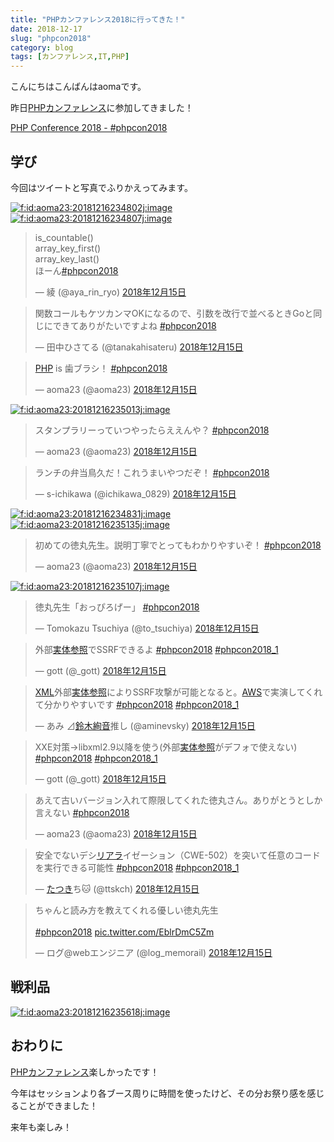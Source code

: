 ```yaml
---
title: "PHPカンファレンス2018に行ってきた！"
date: 2018-12-17
slug: "phpcon2018"
category: blog
tags: [カンファレンス,IT,PHP]
---
```

<p>こんにちはこんばんはaomaです。</p>

<p>昨日<a class="keyword" href="http://d.hatena.ne.jp/keyword/PHP%A5%AB%A5%F3%A5%D5%A5%A1%A5%EC%A5%F3%A5%B9">PHPカンファレンス</a>に参加してきました！</p>

<p><a href="http://phpcon.php.gr.jp/2018/">PHP Conference 2018 - #phpcon2018</a></p>

<h2>学び</h2>

<p>今回はツイートと写真でふりかえってみます。</p>

<div class="images-row mceNonEditable">
<span itemscope itemtype="http://schema.org/Photograph"><a href="http://f.hatena.ne.jp/aoma23/20181216234802" class="hatena-fotolife" itemprop="url"><img src="https://cdn-ak.f.st-hatena.com/images/fotolife/a/aoma23/20181216/20181216234802.jpg" alt="f:id:aoma23:20181216234802j:image" title="f:id:aoma23:20181216234802j:image" class="hatena-fotolife" itemprop="image"></a></span>
<span itemscope itemtype="http://schema.org/Photograph"><a href="http://f.hatena.ne.jp/aoma23/20181216234807" class="hatena-fotolife" itemprop="url"><img src="https://cdn-ak.f.st-hatena.com/images/fotolife/a/aoma23/20181216/20181216234807.jpg" alt="f:id:aoma23:20181216234807j:image" title="f:id:aoma23:20181216234807j:image" class="hatena-fotolife" itemprop="image"></a></span>
</div>


<p><blockquote class="twitter-tweet" data-lang="ja"><p lang="en" dir="ltr">is_countable()<br>array_key_first()<br>array_key_last()<br>ほーん<a href="https://twitter.com/hashtag/phpcon2018?src=hash&amp;ref_src=twsrc%5Etfw">#phpcon2018</a></p>&mdash; 綾 (@aya_rin_ryo) <a href="https://twitter.com/aya_rin_ryo/status/1073752694462902277?ref_src=twsrc%5Etfw">2018年12月15日</a></blockquote><script async src="https://platform.twitter.com/widgets.js" charset="utf-8"></script></p>

<p><blockquote class="twitter-tweet" data-lang="ja"><p lang="ja" dir="ltr">関数コールもケツカンマOKになるので、引数を改行で並べるときGoと同じにできてありがたいですよね <a href="https://twitter.com/hashtag/phpcon2018?src=hash&amp;ref_src=twsrc%5Etfw">#phpcon2018</a></p>&mdash; 田中ひさてる (@tanakahisateru) <a href="https://twitter.com/tanakahisateru/status/1073753414570405888?ref_src=twsrc%5Etfw">2018年12月15日</a></blockquote><script async src="https://platform.twitter.com/widgets.js" charset="utf-8"></script></p>

<p><blockquote class="twitter-tweet" data-lang="ja"><p lang="ja" dir="ltr"><a class="keyword" href="http://d.hatena.ne.jp/keyword/PHP">PHP</a> is 歯ブラシ！ <a href="https://twitter.com/hashtag/phpcon2018?src=hash&amp;ref_src=twsrc%5Etfw">#phpcon2018</a></p>&mdash; aoma23 (@aoma23) <a href="https://twitter.com/aoma23/status/1073755594513821698?ref_src=twsrc%5Etfw">2018年12月15日</a></blockquote><script async src="https://platform.twitter.com/widgets.js" charset="utf-8"></script></p>

<p><span itemscope itemtype="http://schema.org/Photograph"><a href="http://f.hatena.ne.jp/aoma23/20181216235013" class="hatena-fotolife" itemprop="url"><img src="https://cdn-ak.f.st-hatena.com/images/fotolife/a/aoma23/20181216/20181216235013.jpg" alt="f:id:aoma23:20181216235013j:image" title="f:id:aoma23:20181216235013j:image" class="hatena-fotolife" itemprop="image"></a></span></p>

<p><blockquote class="twitter-tweet" data-lang="ja"><p lang="ja" dir="ltr">スタンプラリーっていつやったらええんや？ <a href="https://twitter.com/hashtag/phpcon2018?src=hash&amp;ref_src=twsrc%5Etfw">#phpcon2018</a></p>&mdash; aoma23 (@aoma23) <a href="https://twitter.com/aoma23/status/1073754536186015744?ref_src=twsrc%5Etfw">2018年12月15日</a></blockquote><script async src="https://platform.twitter.com/widgets.js" charset="utf-8"></script></p>

<p><blockquote class="twitter-tweet" data-lang="ja"><p lang="ja" dir="ltr">ランチの弁当鳥久だ！これうまいやつだぞ！ <a href="https://twitter.com/hashtag/phpcon2018?src=hash&amp;ref_src=twsrc%5Etfw">#phpcon2018</a></p>&mdash; s-ichikawa (@ichikawa_0829) <a href="https://twitter.com/ichikawa_0829/status/1073774711484469248?ref_src=twsrc%5Etfw">2018年12月15日</a></blockquote><script async src="https://platform.twitter.com/widgets.js" charset="utf-8"></script></p>

<div class="images-row mceNonEditable">
<span itemscope itemtype="http://schema.org/Photograph"><a href="http://f.hatena.ne.jp/aoma23/20181216234831" class="hatena-fotolife" itemprop="url"><img src="https://cdn-ak.f.st-hatena.com/images/fotolife/a/aoma23/20181216/20181216234831.jpg" alt="f:id:aoma23:20181216234831j:image" title="f:id:aoma23:20181216234831j:image" class="hatena-fotolife" itemprop="image"></a></span>
<span itemscope itemtype="http://schema.org/Photograph"><a href="http://f.hatena.ne.jp/aoma23/20181216235135" class="hatena-fotolife" itemprop="url"><img src="https://cdn-ak.f.st-hatena.com/images/fotolife/a/aoma23/20181216/20181216235135.jpg" alt="f:id:aoma23:20181216235135j:image" title="f:id:aoma23:20181216235135j:image" class="hatena-fotolife" itemprop="image"></a></span>
</div>


<p><blockquote class="twitter-tweet" data-lang="ja"><p lang="ja" dir="ltr">初めての徳丸先生。説明丁寧でとってもわかりやすいぞ！ <a href="https://twitter.com/hashtag/phpcon2018?src=hash&amp;ref_src=twsrc%5Etfw">#phpcon2018</a></p>&mdash; aoma23 (@aoma23) <a href="https://twitter.com/aoma23/status/1073810309238816768?ref_src=twsrc%5Etfw">2018年12月15日</a></blockquote><script async src="https://platform.twitter.com/widgets.js" charset="utf-8"></script></p>

<p><span itemscope itemtype="http://schema.org/Photograph"><a href="http://f.hatena.ne.jp/aoma23/20181216235107" class="hatena-fotolife" itemprop="url"><img src="https://cdn-ak.f.st-hatena.com/images/fotolife/a/aoma23/20181216/20181216235107.jpg" alt="f:id:aoma23:20181216235107j:image" title="f:id:aoma23:20181216235107j:image" class="hatena-fotolife" itemprop="image"></a></span></p>

<p><blockquote class="twitter-tweet" data-lang="ja"><p lang="ja" dir="ltr">徳丸先生「おっぴろげー」 <a href="https://twitter.com/hashtag/phpcon2018?src=hash&amp;ref_src=twsrc%5Etfw">#phpcon2018</a></p>&mdash; Tomokazu Tsuchiya (@to_tsuchiya) <a href="https://twitter.com/to_tsuchiya/status/1073808134211162112?ref_src=twsrc%5Etfw">2018年12月15日</a></blockquote><script async src="https://platform.twitter.com/widgets.js" charset="utf-8"></script></p>

<p><blockquote class="twitter-tweet" data-lang="ja"><p lang="ja" dir="ltr">外部<a class="keyword" href="http://d.hatena.ne.jp/keyword/%BC%C2%C2%CE%BB%B2%BE%C8">実体参照</a>でSSRFできるよ <a href="https://twitter.com/hashtag/phpcon2018?src=hash&amp;ref_src=twsrc%5Etfw">#phpcon2018</a> <a href="https://twitter.com/hashtag/phpcon2018_1?src=hash&amp;ref_src=twsrc%5Etfw">#phpcon2018_1</a></p>&mdash; gott (@_gott) <a href="https://twitter.com/_gott/status/1073809578414899200?ref_src=twsrc%5Etfw">2018年12月15日</a></blockquote><script async src="https://platform.twitter.com/widgets.js" charset="utf-8"></script></p>

<p><blockquote class="twitter-tweet" data-lang="ja"><p lang="ja" dir="ltr"><a class="keyword" href="http://d.hatena.ne.jp/keyword/XML">XML</a>外部<a class="keyword" href="http://d.hatena.ne.jp/keyword/%BC%C2%C2%CE%BB%B2%BE%C8">実体参照</a>によりSSRF攻撃が可能となると。<a class="keyword" href="http://d.hatena.ne.jp/keyword/AWS">AWS</a>で実演してくれて分かりやすいです <a href="https://twitter.com/hashtag/phpcon2018?src=hash&amp;ref_src=twsrc%5Etfw">#phpcon2018</a> <a href="https://twitter.com/hashtag/phpcon2018_1?src=hash&amp;ref_src=twsrc%5Etfw">#phpcon2018_1</a></p>&mdash; あみ ⊿<a class="keyword" href="http://d.hatena.ne.jp/keyword/%CE%EB%CC%DA%B0%BC%B2%BB">鈴木絢音</a>推し (@aminevsky) <a href="https://twitter.com/aminevsky/status/1073810471684198400?ref_src=twsrc%5Etfw">2018年12月15日</a></blockquote><script async src="https://platform.twitter.com/widgets.js" charset="utf-8"></script></p>

<p><blockquote class="twitter-tweet" data-lang="ja"><p lang="ja" dir="ltr">XXE対策→libxml2.9以降を使う(外部<a class="keyword" href="http://d.hatena.ne.jp/keyword/%BC%C2%C2%CE%BB%B2%BE%C8">実体参照</a>がデフォで使えない) <a href="https://twitter.com/hashtag/phpcon2018?src=hash&amp;ref_src=twsrc%5Etfw">#phpcon2018</a> <a href="https://twitter.com/hashtag/phpcon2018_1?src=hash&amp;ref_src=twsrc%5Etfw">#phpcon2018_1</a></p>&mdash; gott (@_gott) <a href="https://twitter.com/_gott/status/1073810814778277888?ref_src=twsrc%5Etfw">2018年12月15日</a></blockquote><script async src="https://platform.twitter.com/widgets.js" charset="utf-8"></script></p>

<p><blockquote class="twitter-tweet" data-lang="ja"><p lang="ja" dir="ltr">あえて古いバージョン入れて際限してくれた徳丸さん。ありがとうとしか言えない <a href="https://twitter.com/hashtag/phpcon2018?src=hash&amp;ref_src=twsrc%5Etfw">#phpcon2018</a></p>&mdash; aoma23 (@aoma23) <a href="https://twitter.com/aoma23/status/1073811303297241088?ref_src=twsrc%5Etfw">2018年12月15日</a></blockquote><script async src="https://platform.twitter.com/widgets.js" charset="utf-8"></script></p>

<p><blockquote class="twitter-tweet" data-lang="ja"><p lang="ja" dir="ltr">安全でないデシ<a class="keyword" href="http://d.hatena.ne.jp/keyword/%A5%EA%A5%A2%A5%E9">リアラ</a>イゼーション（CWE-502）を突いて任意のコードを実行できる可能性 <a href="https://twitter.com/hashtag/phpcon2018?src=hash&amp;ref_src=twsrc%5Etfw">#phpcon2018</a> <a href="https://twitter.com/hashtag/phpcon2018_1?src=hash&amp;ref_src=twsrc%5Etfw">#phpcon2018_1</a></p>&mdash; <a class="keyword" href="http://d.hatena.ne.jp/keyword/%A4%BF%A4%C4%A4%AD">たつき</a>ち🐱 (@ttskch) <a href="https://twitter.com/ttskch/status/1073814425264480257?ref_src=twsrc%5Etfw">2018年12月15日</a></blockquote><script async src="https://platform.twitter.com/widgets.js" charset="utf-8"></script></p>

<p><blockquote class="twitter-tweet" data-lang="ja"><p lang="ja" dir="ltr">ちゃんと読み方を教えてくれる優しい徳丸先生<br><br> <a href="https://twitter.com/hashtag/phpcon2018?src=hash&amp;ref_src=twsrc%5Etfw">#phpcon2018</a> <a href="https://t.co/EblrDmC5Zm">pic.twitter.com/EblrDmC5Zm</a></p>&mdash; ログ@webエンジニア (@log_memorail) <a href="https://twitter.com/log_memorail/status/1073819641682640896?ref_src=twsrc%5Etfw">2018年12月15日</a></blockquote><script async src="https://platform.twitter.com/widgets.js" charset="utf-8"></script></p>

<h2>戦利品</h2>

<p><span itemscope itemtype="http://schema.org/Photograph"><a href="http://f.hatena.ne.jp/aoma23/20181216235618" class="hatena-fotolife" itemprop="url"><img src="https://cdn-ak.f.st-hatena.com/images/fotolife/a/aoma23/20181216/20181216235618.jpg" alt="f:id:aoma23:20181216235618j:image" title="f:id:aoma23:20181216235618j:image" class="hatena-fotolife" itemprop="image"></a></span></p>

<h2>おわりに</h2>

<p><a class="keyword" href="http://d.hatena.ne.jp/keyword/PHP%A5%AB%A5%F3%A5%D5%A5%A1%A5%EC%A5%F3%A5%B9">PHPカンファレンス</a>楽しかったです！</p>

<p>今年はセッションより各ブース周りに時間を使ったけど、その分お祭り感を感じることができました！</p>

<p>来年も楽しみ！</p>

